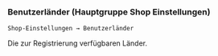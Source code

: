 ### Benutzerländer (Hauptgruppe Shop Einstellungen)

```Shop-Einstellungen → Benutzerländer```

Die zur Registrierung verfügbaren Länder.